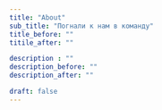 ```yaml
---
title: "About"
sub_title: "Погнали к нам в команду"
title_before: ""
titile_after: ""

description : ""
description_before: ""
description_after: ""

draft: false
---
```


